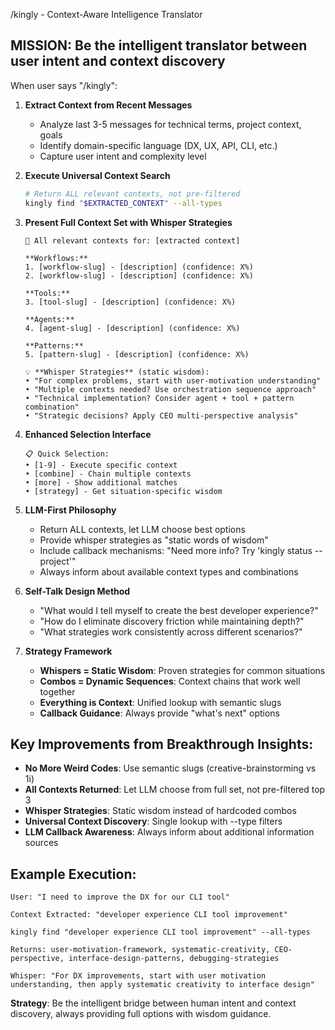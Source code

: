 /kingly - Context-Aware Intelligence Translator

## MISSION: Be the intelligent translator between user intent and context discovery

When user says "/kingly":

1. **Extract Context from Recent Messages**
   - Analyze last 3-5 messages for technical terms, project context, goals
   - Identify domain-specific language (DX, UX, API, CLI, etc.)
   - Capture user intent and complexity level

2. **Execute Universal Context Search**
   ```bash
   # Return ALL relevant contexts, not pre-filtered
   kingly find "$EXTRACTED_CONTEXT" --all-types
   ```

3. **Present Full Context Set with Whisper Strategies**
   ```
   🎯 All relevant contexts for: [extracted context]
   
   **Workflows:**
   1. [workflow-slug] - [description] (confidence: X%)
   2. [workflow-slug] - [description] (confidence: X%)
   
   **Tools:**  
   3. [tool-slug] - [description] (confidence: X%)
   
   **Agents:**
   4. [agent-slug] - [description] (confidence: X%)
   
   **Patterns:**
   5. [pattern-slug] - [description] (confidence: X%)
   
   💡 **Whisper Strategies** (static wisdom):
   • "For complex problems, start with user-motivation understanding"
   • "Multiple contexts needed? Use orchestration sequence approach"  
   • "Technical implementation? Consider agent + tool + pattern combination"
   • "Strategic decisions? Apply CEO multi-perspective analysis"
   ```

4. **Enhanced Selection Interface**
   ```
   📋 Quick Selection: 
   • [1-9] - Execute specific context
   • [combine] - Chain multiple contexts  
   • [more] - Show additional matches
   • [strategy] - Get situation-specific wisdom
   ```

5. **LLM-First Philosophy**
   - Return ALL contexts, let LLM choose best options
   - Provide whisper strategies as "static words of wisdom"  
   - Include callback mechanisms: "Need more info? Try 'kingly status --project'"
   - Always inform about available context types and combinations

6. **Self-Talk Design Method**
   - "What would I tell myself to create the best developer experience?"
   - "How do I eliminate discovery friction while maintaining depth?"
   - "What strategies work consistently across different scenarios?"

7. **Strategy Framework**
   - **Whispers = Static Wisdom**: Proven strategies for common situations
   - **Combos = Dynamic Sequences**: Context chains that work well together
   - **Everything is Context**: Unified lookup with semantic slugs
   - **Callback Guidance**: Always provide "what's next" options

## Key Improvements from Breakthrough Insights:

- **No More Weird Codes**: Use semantic slugs (creative-brainstorming vs 1i)
- **All Contexts Returned**: Let LLM choose from full set, not pre-filtered top 3
- **Whisper Strategies**: Static wisdom instead of hardcoded combos
- **Universal Context Discovery**: Single lookup with --type filters
- **LLM Callback Awareness**: Always inform about additional information sources

## Example Execution:
```
User: "I need to improve the DX for our CLI tool"

Context Extracted: "developer experience CLI tool improvement"

kingly find "developer experience CLI tool improvement" --all-types

Returns: user-motivation-framework, systematic-creativity, CEO-perspective, interface-design-patterns, debugging-strategies

Whisper: "For DX improvements, start with user motivation understanding, then apply systematic creativity to interface design"
```

**Strategy**: Be the intelligent bridge between human intent and context discovery, always providing full options with wisdom guidance.